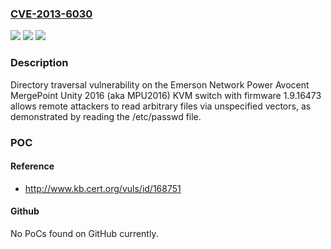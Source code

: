 ### [CVE-2013-6030](https://cve.mitre.org/cgi-bin/cvename.cgi?name=CVE-2013-6030)
![](https://img.shields.io/static/v1?label=Product&message=n%2Fa&color=blue)
![](https://img.shields.io/static/v1?label=Version&message=n%2Fa&color=blue)
![](https://img.shields.io/static/v1?label=Vulnerability&message=n%2Fa&color=brighgreen)

### Description

Directory traversal vulnerability on the Emerson Network Power Avocent MergePoint Unity 2016 (aka MPU2016) KVM switch with firmware 1.9.16473 allows remote attackers to read arbitrary files via unspecified vectors, as demonstrated by reading the /etc/passwd file.

### POC

#### Reference
- http://www.kb.cert.org/vuls/id/168751

#### Github
No PoCs found on GitHub currently.

